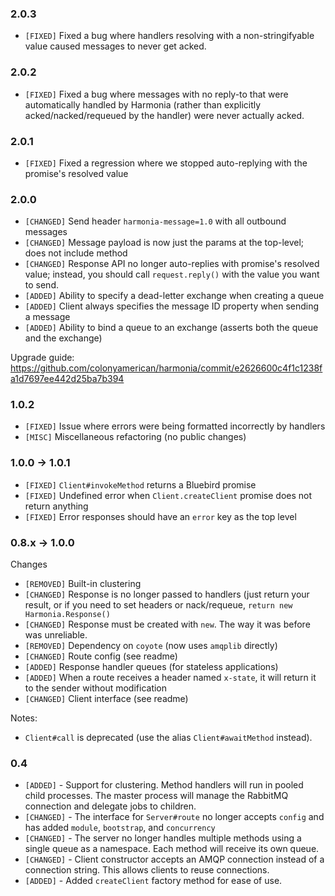 ### 2.0.3
- `[FIXED]` Fixed a bug where handlers resolving with a non-stringifyable value caused messages to never get acked.

### 2.0.2
- `[FIXED]` Fixed a bug where messages with no reply-to that were automatically handled by Harmonia (rather than explicitly acked/nacked/requeued by the handler) were never actually acked.

### 2.0.1

- `[FIXED]` Fixed a regression where we stopped auto-replying with the promise's resolved value

### 2.0.0

- `[CHANGED]` Send header `harmonia-message=1.0` with all outbound messages
- `[CHANGED]` Message payload is now just the params at the top-level; does not include method
- `[CHANGED]` Response API no longer auto-replies with promise's resolved value; instead, you
  should call `request.reply()` with the value you want to send.
- `[ADDED]` Ability to specify a dead-letter exchange when creating a queue
- `[ADDED]` Client always specifies the message ID property when sending a message
- `[ADDED]` Ability to bind a queue to an exchange (asserts both the queue and the exchange)

Upgrade guide: https://github.com/colonyamerican/harmonia/commit/e2626600c4f1c1238fa1d7697ee442d25ba7b394

### 1.0.2
- `[FIXED]` Issue where errors were being formatted incorrectly by handlers
- `[MISC]` Miscellaneous refactoring (no public changes)

### 1.0.0 -> 1.0.1

- `[FIXED]` `Client#invokeMethod` returns a Bluebird promise
- `[FIXED]` Undefined error when `Client.createClient` promise does not return anything
- `[FIXED]` Error responses should have an `error` key as the top level

### 0.8.x -> 1.0.0

Changes

- `[REMOVED]` Built-in clustering
- `[CHANGED]` Response is no longer passed to handlers (just return your result, or if you need to set headers or nack/requeue, `return new Harmonia.Response()`
- `[CHANGED]` Response must be created with `new`. The way it was before was unreliable.
- `[REMOVED]` Dependency on `coyote` (now uses `amqplib` directly)
- `[CHANGED]` Route config (see readme)
- `[ADDED]` Response handler queues (for stateless applications)
- `[ADDED]` When a route receives a header named `x-state`, it will return it to the sender without modification
- `[CHANGED]` Client interface (see readme)

Notes:

- `Client#call` is deprecated (use the alias `Client#awaitMethod` instead).

### 0.4

- `[ADDED]` - Support for clustering. Method handlers will run in pooled child processes. The master
process will manage the RabbitMQ connection and delegate jobs to children.
- `[CHANGED]` - The interface for `Server#route` no longer accepts `config` and has added `module`, `bootstrap`, and `concurrency`
- `[CHANGED]` - The server no longer handles multiple methods using a single queue as a namespace. Each method will receive its own queue.
- `[CHANGED]` - Client constructor accepts an AMQP connection instead of a connection string. This allows clients to reuse connections.
- `[ADDED]` - Added `createClient` factory method for ease of use.
